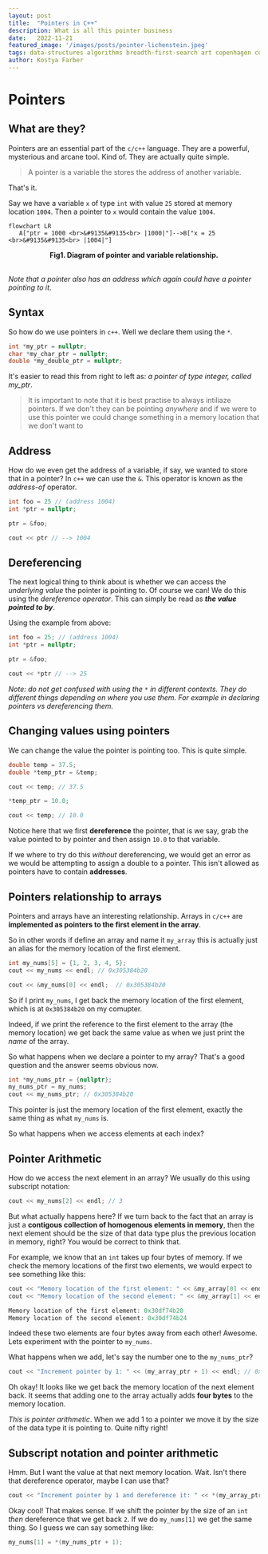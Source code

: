 ```yaml
---
layout:	post
title:	"Pointers in C++"
description: What is all this pointer business
date:	2022-11-21
featured_image: '/images/posts/pointer-lichenstein.jpeg'
tags: data-structures algorithms breadth-first-search art copenhagen contemporary
author: Kostya Farber
---
```


# Pointers
## What are they?
Pointers are an essential part of the `c/c++` language. They are a powerful, mysterious and arcane tool. Kind of. They are actually quite simple.

> A pointer is a variable the stores the address of  another variable.

That's it.

Say we have a variable `x` of type `int` with value `25` stored at memory location `1004`. Then a pointer to `x` would contain the value `1004`.

```mermaid!
flowchart LR
   A["ptr = 1000 <br>&#9135&#9135<br> |1000|"]-->B["x = 25 <br>&#9135&#9135<br> |1004|"]
```

<figcaption align = "center"><b>Fig1. Diagram of pointer and variable relationship.</b></figcaption>
<br>

*Note that a pointer also has an address which again could have a pointer pointing to it*.

## Syntax
So how do we use pointers in `c++`. Well we declare them using the `*`. 

```c++
int *my_ptr = nullptr;
char *my_char_ptr = nullptr;
double *my_double_ptr = nullptr;
```

It's easier to read this from right to left as: *a pointer of type integer, called my_ptr*. 

> It is important to note that it is best practise to always intiliaze pointers. If we don't they can be pointing *anywhere* and if we were to use this pointer we could change something in a memory location that we don't want to

## Address
How do we even get the address of a variable, if say, we wanted to store that in a pointer? In `c++` we can use the `&`. This operator is known as the *address-of* operator.

```c++
int foo = 25 // (address 1004)
int *ptr = nullptr;

ptr = &foo; 

cout << ptr // --> 1004
```

## Dereferencing
The next logical thing to think about is whether we can access the *underlying value* the pointer is pointing to. Of course we can! We do this using the *dereference operator*. This can simply be read as ***the value pointed to by***.

Using the example from above:

```c++
int foo = 25; // (address 1004)
int *ptr = nullptr;

ptr = &foo; 

cout << *ptr // --> 25
```

*Note: do not get confused with using the `*` in different contexts. They do different things depending on where you use them. For example in declaring pointers vs dereferencing them.*

## Changing values using pointers
We can change the value the pointer is pointing too. This is quite simple.

```c++
double temp = 37.5;
double *temp_ptr = &temp;

cout << temp; // 37.5

*temp_ptr = 10.0;

cout << temp; // 10.0
```

Notice here that we first **dereference** the pointer, that is we say, grab the value pointed to by pointer and then assign `10.0` to that variable.

If we where to try do this *without* dereferencing, we would get an error as we would be attempting to assign a double to a pointer. This isn't allowed as pointers have to contain **addresses**.

## Pointers relationship to arrays
Pointers and arrays have an interesting relationship. Arrays in `c/c++` are **implemented as pointers to the first element in the array**.

So in other words if define an array and name it `my_array` this is actually just an alias for the memory location of the first element.

```c++
int my_nums[5] = {1, 2, 3, 4, 5}; 
cout << my_nums << endl; // 0x305384b20

cout << &my_nums[0] << endl;  // 0x305384b20
```

So if I print `my_nums`, I get back the memory location of the first element, which is at `0x305384b20` on my comupter. 

Indeed, if we print the reference to the first element to the array (the memory location) we get back the same value as when we just print the *name* of the array.

So what happens when we declare a pointer to my array? That's a good question and the answer seems obvious now.

```c++
int *my_nums_ptr = {nullptr};
my_nums_ptr = my_nums;
cout << my_nums_ptr; // 0x305384b20 
```

This pointer is just the memory location of the first element, exactly the same thing as what `my_nums` is.

So what happens when we access elements at each index?

## Pointer Arithmetic
How do we access the next element in an array? We usually do this using subscript notation:

```c++
cout << my_nums[2] << endl; // 3
```

But what actually happens here? If we turn back to the fact that an array is just a **contigous collection of homogenous elements in memory**, then the next element should be the size of that data type plus the previous location in memory, right? You would be correct to think that.

For example, we know that an `int` takes up four bytes of memory. If we check the memory locations of the first two elements, we would expect to see something like this:

```c++
cout << "Memory location of the first element: " << &my_array[0] << endl;
cout << "Memory location of the second element: " << &my_array[1] << endl;

Memory location of the first element: 0x30df74b20
Memory location of the second element: 0x30df74b24
```

Indeed these two elements are four bytes away from each other! Awesome. Lets experiment with the pointer to `my_nums`.

What happens when we add, let's say the number one to the `my_nums_ptr`?

```c++
cout << "Increment pointer by 1: " << (my_array_ptr + 1) << endl; // 0x30df74b24
```

Oh okay! It looks like we get back the memory location of the next element back. It seems that adding one to the array actually adds **four bytes** to the memory location.

*This is pointer arithmetic*. When we add 1 to a pointer we move it by the size of the data type it is pointing to. Quite nifty right!

## Subscript notation and pointer arithmetic
Hmm. But I want the value at that next memory location. Wait. Isn't there that dereference operator, maybe I can use that?

```c++
cout << "Increment pointer by 1 and dereference it: " << *(my_array_ptr + 1) << endl; // 2
```

Okay cool! That makes sense. If we shift the pointer by the size of an `int` *then* dereference that we get back `2`. If we do `my_nums[1]` we get the same thing. So I guess we can say something like:

```c++
my_nums[1] = *(my_nums_ptr + 1);
```
